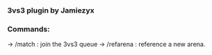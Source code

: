 ### 3vs3 plugin by Jamiezyx

### Commands:
-> /match : join the 3vs3 queue
-> /refarena : reference a new arena.

